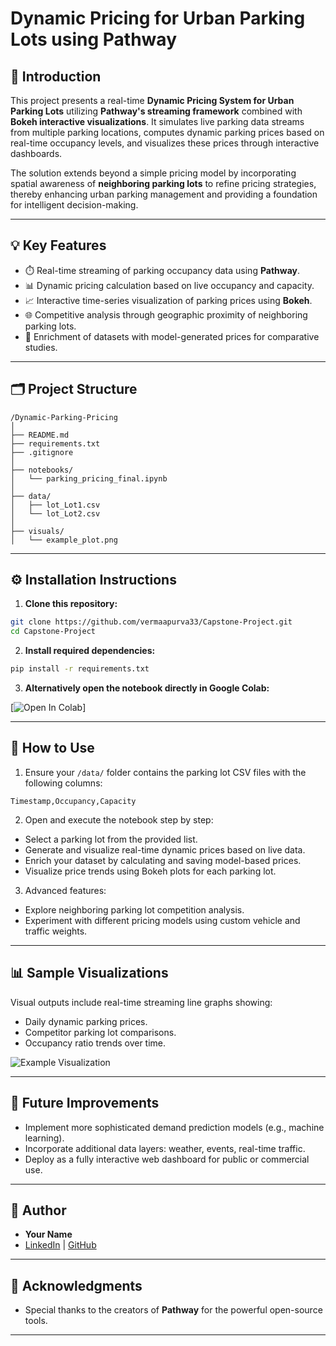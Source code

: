 # Dynamic Pricing for Urban Parking Lots using Pathway

## 📖 Introduction

This project presents a real-time **Dynamic Pricing System for Urban Parking Lots** utilizing **Pathway's streaming framework** combined with **Bokeh interactive visualizations**. It simulates live parking data streams from multiple parking locations, computes dynamic parking prices based on real-time occupancy levels, and visualizes these prices through interactive dashboards.

The solution extends beyond a simple pricing model by incorporating spatial awareness of **neighboring parking lots** to refine pricing strategies, thereby enhancing urban parking management and providing a foundation for intelligent decision-making.

---

## 💡 Key Features

- ⏱️ Real-time streaming of parking occupancy data using **Pathway**.
- 📊 Dynamic pricing calculation based on live occupancy and capacity.
- 📈 Interactive time-series visualization of parking prices using **Bokeh**.
- 🌐 Competitive analysis through geographic proximity of neighboring parking lots.
- 📃 Enrichment of datasets with model-generated prices for comparative studies.

---

## 🗂 Project Structure

```
/Dynamic-Parking-Pricing
│
├── README.md
├── requirements.txt
├── .gitignore
│
├── notebooks/
│   └── parking_pricing_final.ipynb
│
├── data/
│   ├── lot_Lot1.csv
│   └── lot_Lot2.csv
│
├── visuals/
│   └── example_plot.png
```

---

## ⚙️ Installation Instructions

1. **Clone this repository:**
```bash
git clone https://github.com/vermaapurva33/Capstone-Project.git
cd Capstone-Project
```

2. **Install required dependencies:**
```bash
pip install -r requirements.txt
```

3. **Alternatively open the notebook directly in Google Colab:**

[![Open In Colab](https://colab.research.google.com/drive/1aRJvoFSmb1ybCk5BkEvR9OuLa_fhJmoc?usp=sharing)]

---

## 📅 How to Use

1. Ensure your `/data/` folder contains the parking lot CSV files with the following columns:
```
Timestamp,Occupancy,Capacity
```

2. Open and execute the notebook step by step:

- Select a parking lot from the provided list.
- Generate and visualize real-time dynamic prices based on live data.
- Enrich your dataset by calculating and saving model-based prices.
- Visualize price trends using Bokeh plots for each parking lot.

3. Advanced features:
- Explore neighboring parking lot competition analysis.
- Experiment with different pricing models using custom vehicle and traffic weights.

---

## 📊 Sample Visualizations

Visual outputs include real-time streaming line graphs showing:

- Daily dynamic parking prices.
- Competitor parking lot comparisons.
- Occupancy ratio trends over time.

![Example Visualization](visuals/example_plot.png)

---

## 🔮 Future Improvements

- Implement more sophisticated demand prediction models (e.g., machine learning).
- Incorporate additional data layers: weather, events, real-time traffic.
- Deploy as a fully interactive web dashboard for public or commercial use.

---

## 👤 Author

- **Your Name**  
- [LinkedIn](https://www.linkedin.com/in/apurva-verma-04aab1318) | [GitHub](https://github.com/vermaapurva33)

---

## 📍 Acknowledgments

- Special thanks to the creators of **Pathway** for the powerful open-source tools.

---

